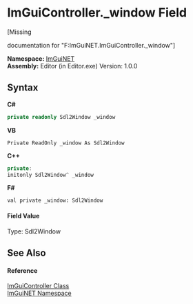 # ImGuiController._window Field
 

\[Missing <summary> documentation for "F:ImGuiNET.ImGuiController._window"\]

**Namespace:**&nbsp;<a href="7ecbdf68-1567-8265-0ab1-032412bfb743">ImGuiNET</a><br />**Assembly:**&nbsp;Editor (in Editor.exe) Version: 1.0.0

## Syntax

**C#**<br />
``` C#
private readonly Sdl2Window _window
```

**VB**<br />
``` VB
Private ReadOnly _window As Sdl2Window
```

**C++**<br />
``` C++
private:
initonly Sdl2Window^ _window
```

**F#**<br />
``` F#
val private _window: Sdl2Window
```


#### Field Value
Type: Sdl2Window

## See Also


#### Reference
<a href="dc8569e8-a101-000f-d0db-652eaa2a83fb">ImGuiController Class</a><br /><a href="7ecbdf68-1567-8265-0ab1-032412bfb743">ImGuiNET Namespace</a><br />